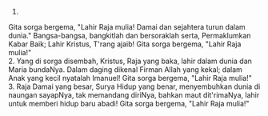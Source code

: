 1.
Gita sorga bergema, "Lahir Raja mulia!
Damai dan sejahtera turun dalam dunia."
Bangsa-bangsa, bangkitlah dan bersoraklah serta,
Permaklumkan Kabar Baik; Lahir Kristus, T'rang ajaib!
Gita sorga bergema, "Lahir Raja mulia!"
<br>
2.
Yang di sorga disembah, Kristus, Raja yang baka,
lahir dalam dunia dan Maria bundaNya.
Dalam daging dikenal Firman Allah yang kekal;
dalam Anak yang kecil nyatalah Imanuel!
Gita sorga bergema, "Lahir Raja mulia!"
<br>
3.
Raja Damai yang besar, Surya Hidup yang benar,
menyembuhkan dunia di naungan sayapNya,
tak memandang diriNya, bahkan maut dit'rimaNya,
lahir untuk memberi hidup baru abadi!
Gita sorga bergema, "Lahir Raja mulia!"